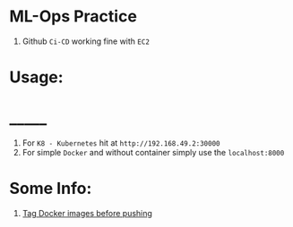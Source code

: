 # ML-Ops Practice
1. Github `Ci-CD` working fine with `EC2`

# Usage:
# _____
1. For `K8 - Kubernetes` hit at `http://192.168.49.2:30000`
2. For simple `Docker` and without container simply use the `localhost:8000`


# Some Info:
1. [Tag Docker images before pushing](https://stackoverflow.com/questions/41984399/denied-requested-access-to-the-resource-is-denied-docker)

